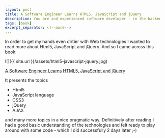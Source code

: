 ```yaml
---
layout: post
title: A Software Engineer Learns HTML5, JavaScript and jQuery
description: You are and experienced software developer - in the backend area? Now you want to get things done in the frontend? Here is where you should start.
tags: [book]
excerpt_separator: <!--more-->
---
```


In order to get my hands even dirtier with Web technologies I wanted to read more about Html5, JavaScript and jQuery.
And so I came across this book:

![]({{ site.url }}/assets/html5-javascript-jquery.jpg)

[A Software Engineer Learns HTML5, JavaScript and jQuery](https://www.amazon.com/Software-Engineer-Learns-JavaScript-jQuery/dp/1493692615/ref=sr_1_4?ie=UTF8&qid=1493896240&sr=8-4&keywords=jquery)
<!--more-->
It presents the topics

- Html5
- JavaScript language
- CSS3
- jQuery
- AJAX
 
and many more topics in a nice pragmatic way. Definitively after reading I had a good basic understanding of 
the technologies and felt ready to play around with some code - which I did successfully 2 days later ;-)